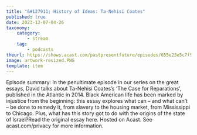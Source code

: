 ```yaml
---
title: "&#127911; History of Ideas: Ta-Nehisi Coates"
published: true
date: 2023-12-07-04-26
taxonomy:
    category:
        - stream
    tag:
        - podcasts
theurl: https://shows.acast.com/pastpresentfuture/episodes/655e23e5c7f93a001273969f
image: artwork-resized.PNG
template: item
---
```


Episode summary: In the penultimate episode in our series on the great essays, David talks about Ta-Nehisi Coates&rsquo;s &lsquo;The Case for Reparations&rsquo;, published in the Atlantic in 2014. Black American life has been marked by injustice from the beginning: this essay explores what can &ndash; and what can&rsquo;t &ndash; be done to remedy it, from slavery to the housing market, from Mississippi to Chicago. Plus, what has this story got to do with the origins of the state of Israel?Read the original essay here. Hosted on Acast. See acast.com/privacy for more information.
